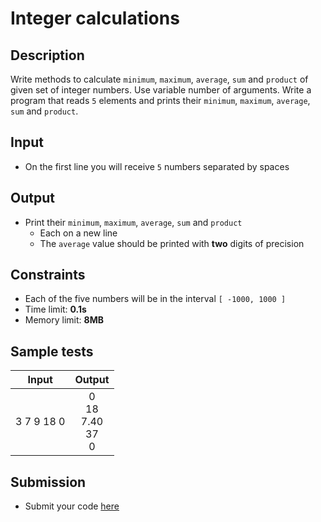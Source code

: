 # Integer calculations

## Description
Write methods to calculate `minimum`, `maximum`, `average`, `sum` and `product` of given set of integer numbers.
Use variable number of arguments.
Write a program that reads `5` elements and prints their `minimum`, `maximum`, `average`, `sum` and `product`.

## Input
- On the first line you will receive `5` numbers separated by spaces

## Output
- Print their `minimum`, `maximum`, `average`, `sum` and `product`
  - Each on a new line
  - The `average` value should be printed with **two** digits of precision

## Constraints
- Each of the five numbers will be in the interval `[ -1000, 1000 ]`
- Time limit: **0.1s**
- Memory limit: **8MB**

## Sample tests

| Input  | Output |
|:------:|:------:|
| 3 7 9 18 0 | 0<br>18<br>7.40<br>37<br>0 |

## Submission
- Submit your code [here](http://bgcoder.com/Contests/Practice/Index/467#11)
